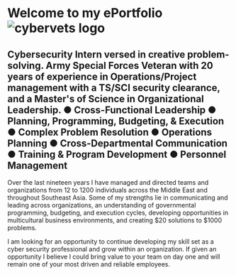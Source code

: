 # Welcome to my ePortfolio![cybervets logo](https://user-images.githubusercontent.com/106774935/172187739-d948ba49-4719-43e6-9ee8-510cb4e3c745.jpg)

## Cybersecurity Intern versed in creative problem-solving. Army Special Forces Veteran with 20 years of experience in Operations/Project management with a TS/SCI security clearance, and a Master's of Science in Organizational Leadership.                 ● Cross-Functional Leadership ● Planning, Programming, Budgeting, & Execution ● Complex Problem Resolution ● Operations Planning ● Cross-Departmental Communication                                                   ● Training & Program Development ● Personnel Management

Over the last nineteen years I have managed and directed teams and organizations from 12 to 1200 individuals across the Middle East and throughout Southeast Asia. Some of my strengths lie in communicating and leading across organizations, an understanding of governmental programming, budgeting, and execution cycles, developing opportunities in multicultural business environments, and creating $20 solutions to $1000 problems. 

I am looking for an opportunity to continue developing my skill set as a cyber security professional and grow within an organization. If given an opportunity I believe I could bring value to your team on day one and will remain one of your most driven and reliable employees.
